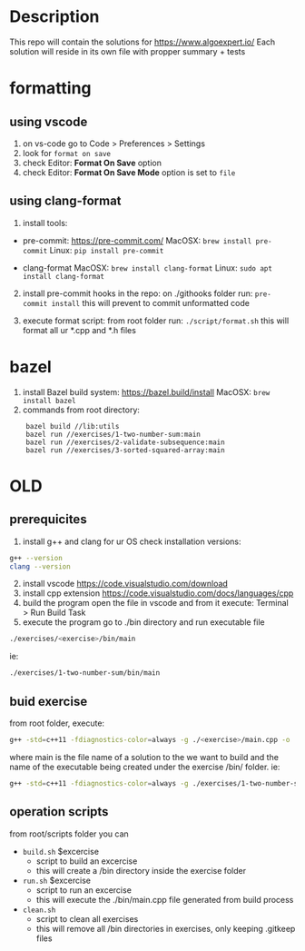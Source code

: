 # Description
This repo will contain the solutions for https://www.algoexpert.io/
Each solution will reside in its own file with propper summary + tests

# formatting

## using vscode
1. on vs-code go to Code > Preferences > Settings
2. look for `format on save`
3. check Editor: **Format On Save** option
4. check Editor: **Format On Save Mode** option is set to `file`

## using clang-format
1. install tools:
- pre-commit: https://pre-commit.com/
    MacOSX: `brew install pre-commit`
    Linux: `pip install pre-commit`

- clang-format
    MacOSX: `brew install clang-format`
    Linux: `sudo apt install clang-format`

2. install pre-commit hooks in the repo:
on ./githooks folder run: `pre-commit install`
this will prevent to commit unformatted code

3. execute format script:
from root folder run: `./script/format.sh`
this will format all ur *.cpp and *.h files

# bazel
1. install Bazel build system: https://bazel.build/install
    MacOSX: `brew install bazel`
2. commands from root directory:
```
    bazel build //lib:utils
    bazel run //exercises/1-two-number-sum:main
    bazel run //exercises/2-validate-subsequence:main
    bazel run //exercises/3-sorted-squared-array:main
```

# OLD

## prerequicites
1. install g++ and clang for ur OS
check installation versions:
```sh
g++ --version
clang --version
```
2. install vscode
https://code.visualstudio.com/download
3. install cpp extension
https://code.visualstudio.com/docs/languages/cpp
4. build the program
open the file in vscode and from it execute: Terminal > Run Build Task
5. execute the program
go to ./bin directory and run executable file
```sh
./exercises/<exercise>/bin/main
```
ie:
```sh
./exercises/1-two-number-sum/bin/main
```

## buid exercise
from root folder, execute:
```sh
g++ -std=c++11 -fdiagnostics-color=always -g ./<exercise>/main.cpp -o ./<exercise>/bin/main
```
where main is the file name of a solution to the <exercise> we want to build
and the name of the executable being created under the exercise /bin/ folder.
ie:
```sh
g++ -std=c++11 -fdiagnostics-color=always -g ./exercises/1-two-number-sum/main.cpp -o ./exercises/1-two-number-sum/bin/main
```

## operation scripts
from root/scripts folder you can
- `build.sh` $excercise
    + script to build an excercise
    + this will create a /bin directory inside the exercise folder
- `run.sh` $excercise
    + script to run an excercise
    + this will execute the ./bin/main.cpp file generated from build process
- `clean.sh`
    + script to clean all exercises
    + this will remove all /bin directories in exercises, only keeping .gitkeep files
